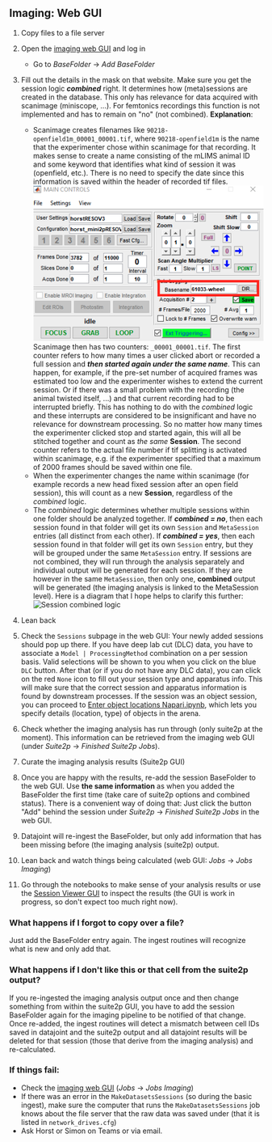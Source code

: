 ## Imaging:  Web GUI

1. Copy files to a file server
2. Open the [imaging web GUI](http://2p.neuroballs.net:5000/) and log in 
    - Go to _BaseFolder_ -> _Add BaseFolder_
3. Fill out the details in the mask on that website. Make sure you get the session logic **_combined_** right. It determines how (meta)sessions are created in the database. This only has relevance for data acquired with scanimage (miniscope, ...). For femtonics recordings this function is not implemented and has to remain on "no" (not combined). **Explanation**: 


    - Scanimage creates filenames like `90218-openfield1m_00001_00001.tif`, where `90218-openfield1m` is the name that the experimenter chose within scanimage for that recording. It makes sense to create a name consisting of the mLIMS animal ID and some keyword that identifies what kind of session it was (openfield, etc.). There is no need to specify the date since this information is saved within the header of recorded tif files. 
    ![Miniscope session folder screenshot](../_static/imaging/scanimage_basefolder.PNG)
    Scanimage then has two counters: `_00001_00001.tif`. The first counter refers to how many times a user clicked abort or recorded a full session and _**then started again under the same name**_. This can happen, for example, if the pre-set number of acquired frames was estimated too low and the experimenter wishes to extend the current session. Or if there was a small problem with the recording (the animal twisted itself, ...) and that current recording had to be interrupted briefly. This has nothing to do with the _combined_ logic and these interrupts are considered to be insignificant and have no relevance for downstream processing. So no matter how many times the experimenter clicked stop and started again, this will all be stitched together and count as _the same_ **Session**. The second counter refers to the actual file number if tif splitting is activated within scanimage, e.g. if the experimenter specified that a maximum of 2000 frames should be saved within one file. 
    - When the experimenter changes the name within scanimage (for example records a new head fixed session after an open field session), this will count as a new **Session**, regardless of the _combined_ logic. 
    - The _combined_ logic determines whether multiple sessions within one folder should be analyzed together. If **_combined = no_**, then each session found in that folder will get its own `Session` and `MetaSession` entries (all distinct from each other). If **_combined = yes_**, then each session found in that folder will get its own `Session` entry, but they will be grouped under the same `MetaSession` entry. If sessions are not combined, they will run through the analysis separately and individual output will be generated for each session. If they are however in the same `MetaSession`, then only one, **combined** output will be generated (the imaging analysis is linked to the MetaSession level). Here is a diagram that I hope helps to clarify this further: ![Session combined logic](https://github.com/kavli-ntnu/dj-moser-imaging/blob/master/wiki_files/session%20combined%20logic.jpg)
  
4. Lean back
5. Check the `Sessions` subpage in the web GUI: Your newly added sessions should pop up there. If you have deep lab cut (DLC) data, you have to associate a `Model | ProcessingMethod` combination on a per session basis. Valid selections will be shown to you when you click on the blue `DLC` button. After that (or if you do not have any DLC data), you can click on the red `None` icon to fill out your session type and apparatus info. This will make sure that the correct session and apparatus information is found by downstream processes. If the session was an object session, you can proceed to [Enter object locations Napari.ipynb](https://github.com/kavli-ntnu/dj-moser-imaging/blob/master/Helper_notebooks/Enter%20object%20locations%20Napari.ipynb), which lets you specify details (location, type) of objects in the arena. 
6. Check whether the imaging analysis has run through (only suite2p at the moment). This information can be retrieved from the imaging web GUI (under _Suite2p_ -> _Finished Suite2p Jobs_). 
7. Curate the imaging analysis results (Suite2p GUI)
8. Once you are happy with the results, re-add the session BaseFolder to the web GUI. Use **the same information** as when you added the BaseFolder the first time (take care of suite2p options and combined status). There is a convenient way of doing that: Just click the button "Add" behind the session under _Suite2p_ -> _Finished Suite2p Jobs_ in the web GUI.
9. Datajoint will re-ingest the BaseFolder, but only add information that has been missing before (the imaging analysis (suite2p) output. 
10. Lean back and watch things being calculated (web GUI: _Jobs_ -> _Jobs Imaging_)
11. Go through the notebooks to make sense of your analysis results or use the [Session Viewer GUI](https://github.com/kavli-ntnu/dj-moser-imaging/tree/master/viewer) to inspect the results (the GUI is work in progress, so don't expect too much right now).

### What happens if I forgot to copy over a file? 
Just add the BaseFolder entry again. The ingest routines will recognize what is new and only add that. 

### What happens if I don't like this or that cell from the suite2p output? 
If you re-ingested the imaging analysis output once and then change something from within the suite2p GUI, you have to add the session BaseFolder again for the imaging pipeline to be notified of that change. Once re-added, the ingest routines will detect a mismatch between cell IDs saved in datajoint and the suite2p output and all datajoint results will be deleted for that session (those that derive from the imaging analysis) and re-calculated.

### If things fail: 
- Check the [imaging web GUI](http://2p.neuroballs.net:5000) (_Jobs_ -> _Jobs Imaging_)
- If there was an error in the `MakeDatasetsSessions` (so during the basic ingest), make sure the computer that runs the `MakeDatasetsSessions` job knows about the file server that the raw data was saved under (that it is listed in `network_drives.cfg`)
- Ask Horst or Simon on Teams or via email. 
